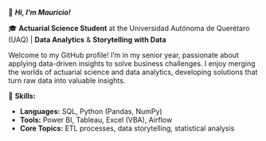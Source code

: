 👋 ***Hi, I'm Mauricio!***

🎓 **Actuarial Science Student** at the Universidad Autónoma de Querétaro (UAQ) | **Data Analytics** & **Storytelling with Data**

Welcome to my GitHub profile! I’m in my senior year, passionate about applying data-driven insights to solve business challenges. I enjoy merging the worlds of actuarial science and data analytics, developing solutions that turn raw data into valuable insights.

💼 **Skills:**
- **Languages:** SQL, Python (Pandas, NumPy)
- **Tools:** Power BI, Tableau, Excel (VBA), Airflow
- **Core Topics:** ETL processes, data storytelling, statistical analysis
